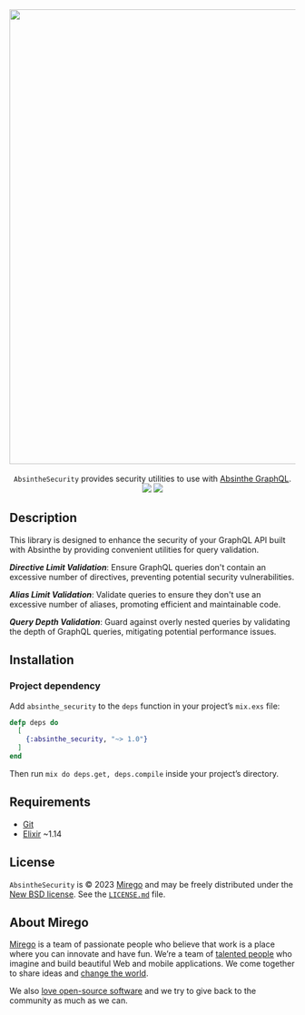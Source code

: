 <div align="center">
  <img src="https://github.com/mirego/absinthe_security/assets/11348/3814bf39-6a9d-4e72-9029-8e66b0b9f761" width="800" />
  <br /><br />
  <code>AbsintheSecurity</code> provides security utilities to use with <a href="https://absinthe-graphql.org/">Absinthe GraphQL</a>.
  <a href="https://github.com/mirego/absinthe_security/actions/workflows/ci.yaml?branch=main"><img src="https://github.com/mirego/absinthe_security/actions/workflows/ci.yaml/badge.svg?branch=main" /></a>
  <a href="https://hex.pm/packages/absinthe_security"><img src="https://img.shields.io/hexpm/v/absinthe_security.svg" /></a>
</div>

## Description

This library is designed to enhance the security of your GraphQL API built with Absinthe by providing convenient utilities for query validation.

***Directive Limit Validation***: Ensure GraphQL queries don't contain an excessive number of directives, preventing potential security vulnerabilities.

***Alias Limit Validation***: Validate queries to ensure they don't use an excessive number of aliases, promoting efficient and maintainable code.

***Query Depth Validation***: Guard against overly nested queries by validating the depth of GraphQL queries, mitigating potential performance issues.

## Installation

### Project dependency

Add `absinthe_security` to the `deps` function in your project’s `mix.exs` file:

```elixir
defp deps do
  [
    {:absinthe_security, "~> 1.0"}
  ]
end
```

Then run `mix do deps.get, deps.compile` inside your project’s directory.

## Requirements

- [Git](https://git-scm.com)
- [Elixir](https://elixir-lang.org/) ~1.14

## License

`AbsintheSecurity` is © 2023 [Mirego](https://www.mirego.com) and may be freely distributed under the [New BSD license](http://opensource.org/licenses/BSD-3-Clause). See the [`LICENSE.md`](https://github.com/mirego/absinthe_security/blob/main/LICENSE.md) file.

## About Mirego

[Mirego](https://www.mirego.com) is a team of passionate people who believe that work is a place where you can innovate and have fun. We’re a team of [talented people](https://life.mirego.com) who imagine and build beautiful Web and mobile applications. We come together to share ideas and [change the world](http://www.mirego.org).

We also [love open-source software](https://open.mirego.com) and we try to give back to the community as much as we can.

